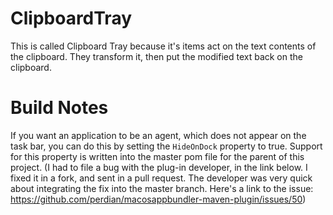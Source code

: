 # ClipboardTray
This is called Clipboard Tray because it's items act on the text contents of the clipboard. They transform it, then put
the modified text back on the clipboard.

# Build Notes

If you want an application to be an agent, which does not appear on the task bar, you can do this by setting the `HideOnDock` property to true. Support for this property is written into the master pom file for the parent of this project. (I had to file a bug with the plug-in developer, in the link below. I fixed it in a fork, and sent in a pull request. The developer was very quick about integrating the fix into the master branch. Here's a link to the issue: https://github.com/perdian/macosappbundler-maven-plugin/issues/50)
